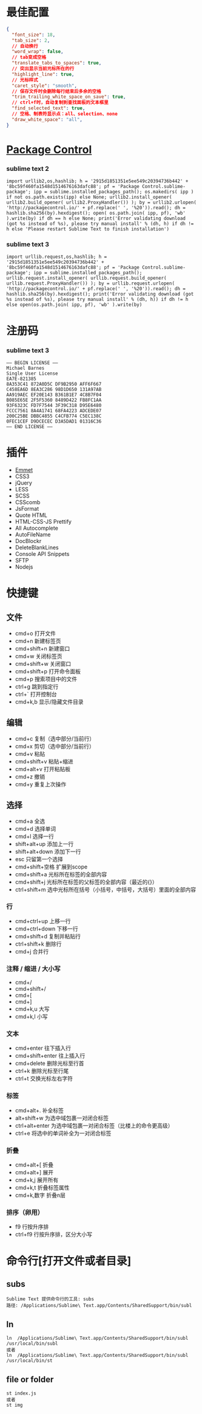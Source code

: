 # 最佳配置

```json
{
  "font_size": 18,
  "tab_size": 2,
  // 自动换行
  "word_wrap": false,
  // tab变成空格
  "translate_tabs_to_spaces": true,
  // 突出显示当前光标所在的行
  "highlight_line": true,
  // 光标样式
  "caret_style": "smooth",
  // 保存文件时会删除每行结束后多余的空格
  "trim_trailing_white_space_on_save": true,
  // ctrl+f时，自动复制到查找面板的文本框里
  "find_selected_text": true,
  // 空格、制表符显示点：all、selection、none
  "draw_white_space": "all",
}
```

# [Package Control](https://packagecontrol.io/installation)

### sublime text 2

```
import urllib2,os,hashlib; h = '2915d1851351e5ee549c20394736b442' + '8bc59f460fa1548d1514676163dafc88'; pf = 'Package Control.sublime-package'; ipp = sublime.installed_packages_path(); os.makedirs( ipp ) if not os.path.exists(ipp) else None; urllib2.install_opener( urllib2.build_opener( urllib2.ProxyHandler()) ); by = urllib2.urlopen( 'http://packagecontrol.io/' + pf.replace(' ', '%20')).read(); dh = hashlib.sha256(by).hexdigest(); open( os.path.join( ipp, pf), 'wb' ).write(by) if dh == h else None; print('Error validating download (got %s instead of %s), please try manual install' % (dh, h) if dh != h else 'Please restart Sublime Text to finish installation')
```

### sublime text 3

```
import urllib.request,os,hashlib; h = '2915d1851351e5ee549c20394736b442' + '8bc59f460fa1548d1514676163dafc88'; pf = 'Package Control.sublime-package'; ipp = sublime.installed_packages_path(); urllib.request.install_opener( urllib.request.build_opener( urllib.request.ProxyHandler()) ); by = urllib.request.urlopen( 'http://packagecontrol.io/' + pf.replace(' ', '%20')).read(); dh = hashlib.sha256(by).hexdigest(); print('Error validating download (got %s instead of %s), please try manual install' % (dh, h)) if dh != h else open(os.path.join( ipp, pf), 'wb' ).write(by)
```

# 注册码

### sublime text 3

```
—– BEGIN LICENSE —–
Michael Barnes
Single User License
EA7E-821385
8A353C41 872A0D5C DF9B2950 AFF6F667
C458EA6D 8EA3C286 98D1D650 131A97AB
AA919AEC EF20E143 B361B1E7 4C8B7F04
B085E65E 2F5F5360 8489D422 FB8FC1AA
93F6323C FD7F7544 3F39C318 D95E6480
FCCC7561 8A4A1741 68FA4223 ADCEDE07
200C25BE DBBC4855 C4CFB774 C5EC138C
0FEC1CEF D9DCECEC D3A5DAD1 01316C36
—— END LICENSE ——
```

# 插件

* [Emmet](http://shuoshubao.github.io/tool/emmet.html)
* CSS3
* jQuery
* LESS
* SCSS
* CSScomb
* JsFormat
* Quote HTML
* HTML-CSS-JS Prettify
* All Autocomplete
* AutoFileName
* DocBlockr
* DeleteBlankLines
* Console API Snippets
* SFTP
* Nodejs

# 快捷键

## 文件

* cmd+o                     打开文件
* cmd+n                     新建标签页
* cmd+shift+n               新建窗口
* cmd+w                     关闭标签页
* cmd+shift+w               关闭窗口
* cmd+shift+p               打开命令面板
* cmd+p                     搜索项目中的文件
* ctrl+g                    跳到指定行
* ctrl+`                    打开控制台
* cmd+k,b                   显示/隐藏文件目录

## 编辑

* cmd+c                     复制（选中部分/当前行）
* cmd+x                     剪切（选中部分/当前行）
* cmd+v                     粘贴
* cmd+shift+v               粘贴+缩进
* cmd+alt+v                 打开粘贴板
* cmd+z                     撤销
* cmd+y                     重复上次操作

## 选择

* cmd+a                     全选
* cmd+d                     选择单词
* cmd+l                     选择一行
* shift+alt+up              添加上一行
* shift+alt+down            添加下一行
* esc                       只留第一个选择
* cmd+shift+空格             扩展到scope
* cmd+shift+a               光标所在标签的全部内容
* cmd+shift+j               光标所在标签的父标签的全部内容（最近的{}）
* ctrl+shift+m              选中光标所在括号（小括号，中括号，大括号）里面的全部内容

### 行

* cmd+ctrl+up               上移一行
* cmd+ctrl+down             下移一行
* cmd+shift+d               复制并粘贴行
* ctrl+shift+k              删除行
* cmd+j                     合并行

### 注释 / 缩进 / 大小写

* cmd+/
* cmd+shift+/
* cmd+[
* cmd+]
* cmd+k,u                   大写
* cmd+k,l                   小写

### 文本

* cmd+enter                 往下插入行
* cmd+shift+enter           往上插入行
* cmd+delete                删除光标至行首
* ctrl+k                    删除光标至行尾
* ctrl+t                    交换光标左右字符

### 标签

* cmd+alt+.                 补全标签
* alt+shift+w               为选中域包裹一对闭合标签
* ctrl+alt+enter            为选中域包裹一对闭合标签（比楼上的命令更高级）
* ctrl+e                    将选中的单词补全为一对闭合标签

### 折叠

* cmd+alt+[                 折叠
* cmd+alt+]                 展开
* cmd+k,j                   展开所有
* cmd+k,t                   折叠标签属性
* cmd+k,数字                 折叠n层

### 排序（卵用）

* f9                        行按升序排
* ctrl+f9                   行按升序排，区分大小写

# 命令行[打开文件或者目录]

## subs

```
Sublime Text 提供命令行的工具: subs
路径: /Applications/Sublime\ Text.app/Contents/SharedSupport/bin/subl
```

## ln

```
ln  /Applications/Sublime\ Text.app/Contents/SharedSupport/bin/subl /usr/local/bin/subl
或者
ln  /Applications/Sublime\ Text.app/Contents/SharedSupport/bin/subl /usr/local/bin/st
```
## file or folder

```
st index.js
或者
st img
```
